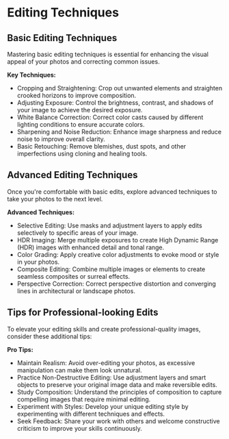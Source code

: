 # Editing Techniques

## Basic Editing Techniques

Mastering basic editing techniques is essential for enhancing the visual appeal of your photos and correcting common issues.

**Key Techniques:**
- Cropping and Straightening: Crop out unwanted elements and straighten crooked horizons to improve composition.
- Adjusting Exposure: Control the brightness, contrast, and shadows of your image to achieve the desired exposure.
- White Balance Correction: Correct color casts caused by different lighting conditions to ensure accurate colors.
- Sharpening and Noise Reduction: Enhance image sharpness and reduce noise to improve overall clarity.
- Basic Retouching: Remove blemishes, dust spots, and other imperfections using cloning and healing tools.

## Advanced Editing Techniques

Once you're comfortable with basic edits, explore advanced techniques to take your photos to the next level.

**Advanced Techniques:**
- Selective Editing: Use masks and adjustment layers to apply edits selectively to specific areas of your image.
- HDR Imaging: Merge multiple exposures to create High Dynamic Range (HDR) images with enhanced detail and tonal range.
- Color Grading: Apply creative color adjustments to evoke mood or style in your photos.
- Composite Editing: Combine multiple images or elements to create seamless composites or surreal effects.
- Perspective Correction: Correct perspective distortion and converging lines in architectural or landscape photos.

## Tips for Professional-looking Edits

To elevate your editing skills and create professional-quality images, consider these additional tips:

**Pro Tips:**
- Maintain Realism: Avoid over-editing your photos, as excessive manipulation can make them look unnatural.
- Practice Non-Destructive Editing: Use adjustment layers and smart objects to preserve your original image data and make reversible edits.
- Study Composition: Understand the principles of composition to capture compelling images that require minimal editing.
- Experiment with Styles: Develop your unique editing style by experimenting with different techniques and effects.
- Seek Feedback: Share your work with others and welcome constructive criticism to improve your skills continuously.